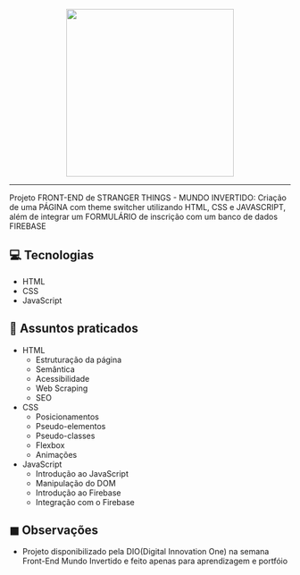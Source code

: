 <p align="center">
    <img width="300" src="https://micheleambrosio.github.io/semana-frontend-mundo-invertido/assets/images/banner/logo.svg">
</p>

-------
Projeto FRONT-END de STRANGER THINGS - MUNDO INVERTIDO: Criação de uma PÁGINA com theme switcher utilizando HTML, CSS e JAVASCRIPT, além de integrar um FORMULÁRIO de inscrição com um banco de dados FIREBASE

## 💻 Tecnologias
- HTML
- CSS
- JavaScript

## 💬 Assuntos praticados
- HTML
    - Estruturação da página 
    - Semântica
    - Acessibilidade
    - Web Scraping
    - SEO
- CSS
    - Posicionamentos
    - Pseudo-elementos
    - Pseudo-classes
    - Flexbox
    - Animações 
- JavaScript
    - Introdução ao JavaScript
    - Manipulação do DOM
    - Introdução ao Firebase
    - Integração com o Firebase


## ◼ Observações 
- Projeto disponibilizado pela DIO(Digital Innovation One) na semana Front-End Mundo Invertido e feito apenas para aprendizagem e portfóio
